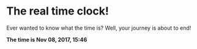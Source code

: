 # The real time clock!

Ever wanted to know what the time is? Well, your journey is about to end!

**The time is Nov 08, 2017, 15:46**